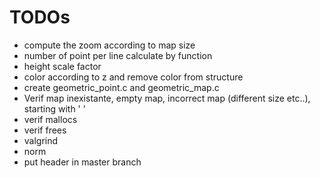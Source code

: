 # TODOs
- compute the zoom according to map size
- number of point per line calculate by function
- height scale factor
- color according to z and remove color from structure
- create geometric_point.c and geometric_map.c
- Verif map inexistante, empty map, incorrect map (different size etc..), starting with ' '
- verif mallocs
- verif frees
- valgrind
- norm
- put header in master branch
